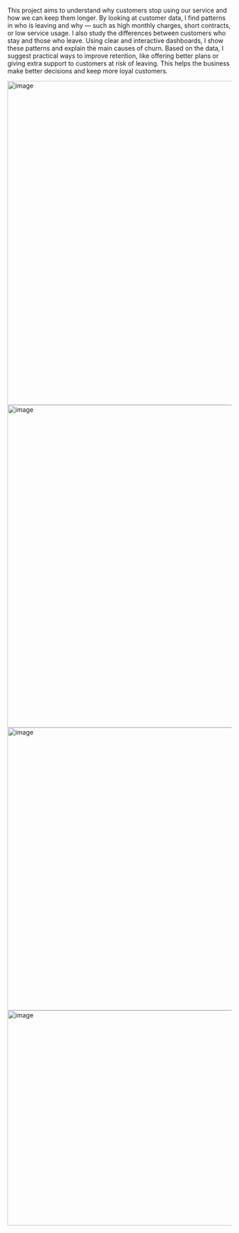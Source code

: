 This project aims to understand why customers stop using our service and how we can keep them longer. By looking at customer data, I find patterns in who is leaving and why — such as high monthly charges, short contracts, or low service usage. I also study the differences between customers who stay and those who leave. Using clear and interactive dashboards, I show these patterns and explain the main causes of churn. Based on the data, I suggest practical ways to improve retention, like offering better plans or giving extra support to customers at risk of leaving. This helps the business make better decisions and keep more loyal customers.

<img width="1299" height="726" alt="image" src="https://github.com/user-attachments/assets/56718ae9-ff96-40fe-ae6d-d57149cdcd77" />

<img width="1297" height="723" alt="image" src="https://github.com/user-attachments/assets/5dd1bea8-ffad-44db-b618-65a95b5c9344" />

<img width="1167" height="634" alt="image" src="https://github.com/user-attachments/assets/f1eff559-44a6-40a0-ac9f-a86425690dcf" />

<img width="1165" height="482" alt="image" src="https://github.com/user-attachments/assets/30cfe664-6326-477e-8b7d-54aecbcbc4e4" />


